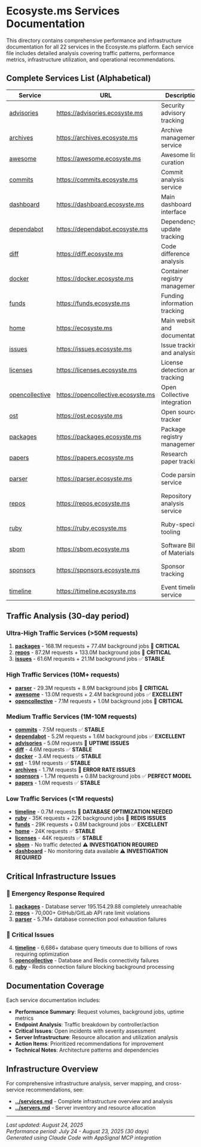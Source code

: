 # Ecosyste.ms Services Documentation

This directory contains comprehensive performance and infrastructure documentation for all 22 services in the Ecosyste.ms platform. Each service file includes detailed analysis covering traffic patterns, performance metrics, infrastructure utilization, and operational recommendations.

## Complete Services List (Alphabetical)

| Service | URL | Description | Status |
|---------|-----|-------------|---------|
| [advisories](./advisories.md) | https://advisories.ecosyste.ms | Security advisory tracking | 🔴 97.18% uptime |
| [archives](./archives.md) | https://archives.ecosyste.ms | Archive management service | 🔴 90.30% uptime |
| [awesome](./awesome.md) | https://awesome.ecosyste.ms | Awesome list curation | ✅ Excellent performance |
| [commits](./commits.md) | https://commits.ecosyste.ms | Commit analysis service | ✅ Stable operations |
| [dashboard](./dashboard.md) | https://dashboard.ecosyste.ms | Main dashboard interface | ⚠️ Limited monitoring data |
| [dependabot](./dependabot.md) | https://dependabot.ecosyste.ms | Dependency update tracking | ✅ Excellent performance |
| [diff](./diff.md) | https://diff.ecosyste.ms | Code difference analysis | ✅ Stable operations |
| [docker](./docker.md) | https://docker.ecosyste.ms | Container registry management | ✅ Stable operations |
| [funds](./funds.md) | https://funds.ecosyste.ms | Funding information tracking | ✅ Excellent performance |
| [home](./home.md) | https://ecosyste.ms | Main website and documentation | ✅ Stable operations |
| [issues](./issues.md) | https://issues.ecosyste.ms | Issue tracking and analysis | ✅ High-volume stable service |
| [licenses](./licenses.md) | https://licenses.ecosyste.ms | License detection and tracking | ✅ Stable operations |
| [opencollective](./opencollective.md) | https://opencollective.ecosyste.ms | Open Collective integration | 🔴 Database/Redis failures |
| [ost](./ost.md) | https://ost.ecosyste.ms | Open source tracker | ✅ Stable operations |
| [packages](./packages.md) | https://packages.ecosyste.ms | Package registry management | 🔴 Database server unreachable |
| [papers](./papers.md) | https://papers.ecosyste.ms | Research paper tracking | ✅ Stable operations |
| [parser](./parser.md) | https://parser.ecosyste.ms | Code parsing service | 🔴 Database connection crisis |
| [repos](./repos.md) | https://repos.ecosyste.ms | Repository analysis service | 🔴 External API rate limiting |
| [ruby](./ruby.md) | https://ruby.ecosyste.ms | Ruby-specific tooling | 🔴 Redis connection failure |
| [sbom](./sbom.md) | https://sbom.ecosyste.ms | Software Bill of Materials | ⚠️ No activity detected |
| [sponsors](./sponsors.md) | https://sponsors.ecosyste.ms | Sponsor tracking | ✅ Perfect example service |
| [timeline](./timeline.md) | https://timeline.ecosyste.ms | Event timeline service | 🔴 Database query timeouts |

## Traffic Analysis (30-day period)

### Ultra-High Traffic Services (>50M requests)
1. **[packages](./packages.md)** - 168.1M requests + 77.4M background jobs 🔴 **CRITICAL**
2. **[repos](./repos.md)** - 87.2M requests + 133.0M background jobs 🔴 **CRITICAL** 
3. **[issues](./issues.md)** - 61.6M requests + 21.1M background jobs ✅ **STABLE**

### High Traffic Services (10M+ requests)
- **[parser](./parser.md)** - 29.3M requests + 8.9M background jobs 🔴 **CRITICAL**
- **[awesome](./awesome.md)** - 13.0M requests + 2.4M background jobs ✅ **EXCELLENT**
- **[opencollective](./opencollective.md)** - 7.1M requests + 1.0M background jobs 🔴 **CRITICAL**

### Medium Traffic Services (1M-10M requests)
- **[commits](./commits.md)** - 7.5M requests ✅ **STABLE**
- **[dependabot](./dependabot.md)** - 5.2M requests + 1.6M background jobs ✅ **EXCELLENT**
- **[advisories](./advisories.md)** - 5.0M requests 🔴 **UPTIME ISSUES**
- **[diff](./diff.md)** - 4.6M requests ✅ **STABLE**
- **[docker](./docker.md)** - 3.4M requests ✅ **STABLE**
- **[ost](./ost.md)** - 1.9M requests ✅ **STABLE**
- **[archives](./archives.md)** - 1.7M requests 🔴 **ERROR RATE ISSUES**
- **[sponsors](./sponsors.md)** - 1.7M requests + 0.8M background jobs ✅ **PERFECT MODEL**
- **[papers](./papers.md)** - 1.0M requests ✅ **STABLE**

### Low Traffic Services (<1M requests)
- **[timeline](./timeline.md)** - 0.7M requests 🔴 **DATABASE OPTIMIZATION NEEDED**
- **[ruby](./ruby.md)** - 35K requests + 22K background jobs 🔴 **REDIS ISSUES**
- **[funds](./funds.md)** - 29K requests + 0.8M background jobs ✅ **EXCELLENT**
- **[home](./home.md)** - 24K requests ✅ **STABLE**
- **[licenses](./licenses.md)** - 44K requests ✅ **STABLE**
- **[sbom](./sbom.md)** - No traffic detected ⚠️ **INVESTIGATION REQUIRED**
- **[dashboard](./dashboard.md)** - No monitoring data available ⚠️ **INVESTIGATION REQUIRED**

## Critical Infrastructure Issues

### 🔴 Emergency Response Required
1. **[packages](./packages.md)** - Database server 195.154.29.88 completely unreachable
2. **[repos](./repos.md)** - 70,000+ GitHub/GitLab API rate limit violations
3. **[parser](./parser.md)** - 5.7M+ database connection pool exhaustion failures

### 🔴 Critical Issues
4. **[timeline](./timeline.md)** - 6,686+ database query timeouts due to billions of rows requiring optimization
5. **[opencollective](./opencollective.md)** - Database and Redis connectivity failures
6. **[ruby](./ruby.md)** - Redis connection failure blocking background processing

## Documentation Coverage

Each service documentation includes:

- **Performance Summary**: Request volumes, background jobs, uptime metrics
- **Endpoint Analysis**: Traffic breakdown by controller/action
- **Critical Issues**: Open incidents with severity assessment  
- **Server Infrastructure**: Resource allocation and utilization analysis
- **Action Items**: Prioritized recommendations for improvement
- **Technical Notes**: Architecture patterns and dependencies

## Infrastructure Overview

For comprehensive infrastructure analysis, server mapping, and cross-service recommendations, see:
- **[../services.md](../services.md)** - Complete infrastructure overview and analysis
- **[../servers.md](../servers.md)** - Server inventory and resource allocation

---

*Last updated: August 24, 2025*  
*Performance period: July 24 - August 23, 2025 (30 days)*  
*Generated using Claude Code with AppSignal MCP integration*